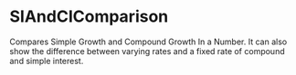 # SIAndCIComparison
Compares Simple Growth and Compound Growth In a Number. It can also show the difference between varying rates and a fixed rate of compound and simple interest.
